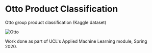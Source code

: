 # Otto Product Classification
Otto group product classification (Kaggle dataset)

![Otto](https://storage.googleapis.com/kaggle-competitions/kaggle/4280/media/Grafik.jpg)<br/>

Work done as part of UCL's Applied Machine Learning module, Spring 2020. 

